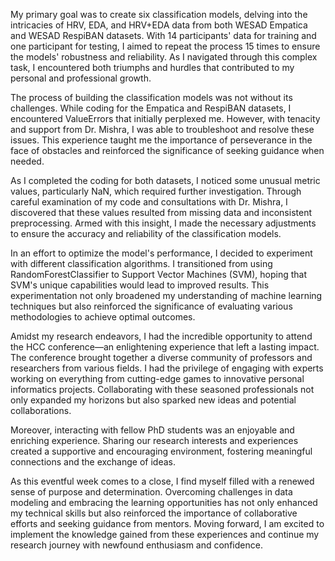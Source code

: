 

My primary goal was to create six classification models, delving into the intricacies of HRV, EDA, and HRV+EDA data from both WESAD Empatica and WESAD RespiBAN datasets. With 14 participants' data for training and one participant for testing, I aimed to repeat the process 15 times to ensure the models' robustness and reliability. As I navigated through this complex task, I encountered both triumphs and hurdles that contributed to my personal and professional growth.

The process of building the classification models was not without its challenges. While coding for the Empatica and RespiBAN datasets, I encountered ValueErrors that initially perplexed me. However, with tenacity and support from Dr. Mishra, I was able to troubleshoot and resolve these issues. This experience taught me the importance of perseverance in the face of obstacles and reinforced the significance of seeking guidance when needed.

As I completed the coding for both datasets, I noticed some unusual metric values, particularly NaN, which required further investigation. Through careful examination of my code and consultations with Dr. Mishra, I discovered that these values resulted from missing data and inconsistent preprocessing. Armed with this insight, I made the necessary adjustments to ensure the accuracy and reliability of the classification models.

In an effort to optimize the model's performance, I decided to experiment with different classification algorithms. I transitioned from using RandomForestClassifier to Support Vector Machines (SVM), hoping that SVM's unique capabilities would lead to improved results. This experimentation not only broadened my understanding of machine learning techniques but also reinforced the significance of evaluating various methodologies to achieve optimal outcomes.

Amidst my research endeavors, I had the incredible opportunity to attend the HCC conference—an enlightening experience that left a lasting impact. The conference brought together a diverse community of professors and researchers from various fields. I had the privilege of engaging with experts working on everything from cutting-edge games to innovative personal informatics projects. Collaborating with these seasoned professionals not only expanded my horizons but also sparked new ideas and potential collaborations.

Moreover, interacting with fellow PhD students was an enjoyable and enriching experience. Sharing our research interests and experiences created a supportive and encouraging environment, fostering meaningful connections and the exchange of ideas.

As this eventful week comes to a close, I find myself filled with a renewed sense of purpose and determination. Overcoming challenges in data modeling and embracing the learning opportunities has not only enhanced my technical skills but also reinforced the importance of collaborative efforts and seeking guidance from mentors. Moving forward, I am excited to implement the knowledge gained from these experiences and continue my research journey with newfound enthusiasm and confidence.
